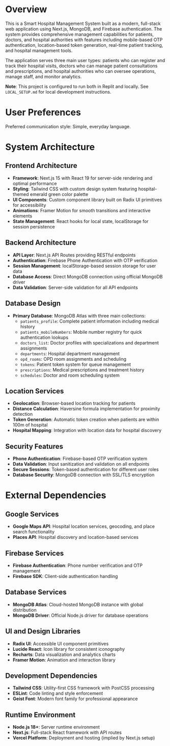 # Overview

This is a Smart Hospital Management System built as a modern, full-stack web application using Next.js, MongoDB, and Firebase authentication. The system provides comprehensive management capabilities for patients, doctors, and hospital authorities with features including mobile-based OTP authentication, location-based token generation, real-time patient tracking, and hospital management tools.

The application serves three main user types: patients who can register and track their hospital visits, doctors who can manage patient consultations and prescriptions, and hospital authorities who can oversee operations, manage staff, and monitor analytics.

**Note**: This project is configured to run both in Replit and locally. See `LOCAL_SETUP.md` for local development instructions.

# User Preferences

Preferred communication style: Simple, everyday language.

# System Architecture

## Frontend Architecture
- **Framework**: Next.js 15 with React 19 for server-side rendering and optimal performance
- **Styling**: Tailwind CSS with custom design system featuring hospital-themed emerald green color palette
- **UI Components**: Custom component library built on Radix UI primitives for accessibility
- **Animations**: Framer Motion for smooth transitions and interactive elements
- **State Management**: React hooks for local state, localStorage for session persistence

## Backend Architecture
- **API Layer**: Next.js API Routes providing RESTful endpoints
- **Authentication**: Firebase Phone Authentication with OTP verification
- **Session Management**: localStorage-based session storage for user data
- **Database Access**: Direct MongoDB connection using official MongoDB driver
- **Data Validation**: Server-side validation for all API endpoints

## Database Design
- **Primary Database**: MongoDB Atlas with three main collections:
  - `patients_profile`: Complete patient information including medical history
  - `patients_mobileNumbers`: Mobile number registry for quick authentication lookups
  - `doctors_list`: Doctor profiles with specializations and department assignments
  - `departments`: Hospital department management
  - `opd_rooms`: OPD room assignments and scheduling
  - `tokens`: Patient token system for queue management
  - `prescriptions`: Medical prescriptions and treatment history
  - `schedules`: Doctor and room scheduling system

## Location Services
- **Geolocation**: Browser-based location tracking for patients
- **Distance Calculation**: Haversine formula implementation for proximity detection
- **Token Generation**: Automatic token creation when patients are within 100m of hospital
- **Hospital Mapping**: Integration with location data for hospital discovery

## Security Features
- **Phone Authentication**: Firebase-based OTP verification system
- **Data Validation**: Input sanitization and validation on all endpoints
- **Secure Sessions**: Token-based authentication for different user roles
- **Database Security**: MongoDB connection with SSL/TLS encryption

# External Dependencies

## Google Services
- **Google Maps API**: Hospital location services, geocoding, and place search functionality
- **Places API**: Hospital discovery and location-based services

## Firebase Services
- **Firebase Authentication**: Phone number verification and OTP management
- **Firebase SDK**: Client-side authentication handling

## Database Services
- **MongoDB Atlas**: Cloud-hosted MongoDB instance with global distribution
- **MongoDB Driver**: Official Node.js driver for database operations

## UI and Design Libraries
- **Radix UI**: Accessible UI component primitives
- **Lucide React**: Icon library for consistent iconography
- **Recharts**: Data visualization and analytics charts
- **Framer Motion**: Animation and interaction library

## Development Dependencies
- **Tailwind CSS**: Utility-first CSS framework with PostCSS processing
- **ESLint**: Code linting and style enforcement
- **Geist Font**: Modern font family for professional appearance

## Runtime Environment
- **Node.js 18+**: Server runtime environment
- **Next.js**: Full-stack React framework with API routes
- **Vercel Platform**: Deployment and hosting (implied by Next.js setup)
